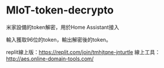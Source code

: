 # MIoT-token-decrypto
米家設備的token解密，用於Home Assistant接入

輸入獲取96位的token，輸出解密後的token。

replit線上版：https://replit.com/join/tmhjtqne-jnturtle
線上工具： http://aes.online-domain-tools.com/
